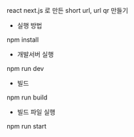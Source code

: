 react next.js 로 만든 short url, url qr 만들기

- 실행 방법

npm install

- 개발서버 실행

npm run dev

- 빌드

npm run build

- 빌드 파일 실행

npm run start 
